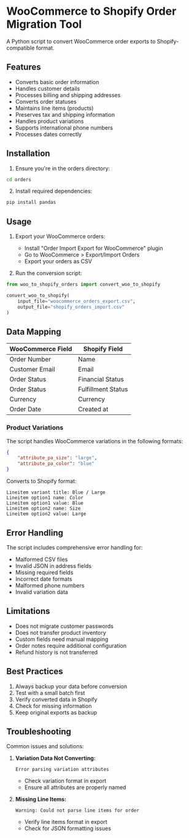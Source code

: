 # WooCommerce to Shopify Order Migration Tool

A Python script to convert WooCommerce order exports to Shopify-compatible format.

## Features

- Converts basic order information
- Handles customer details
- Processes billing and shipping addresses
- Converts order statuses
- Maintains line items (products)
- Preserves tax and shipping information
- Handles product variations
- Supports international phone numbers
- Processes dates correctly

## Installation

1. Ensure you're in the orders directory:

```bash
cd orders
```

2. Install required dependencies:

```bash
pip install pandas
```

## Usage

1. Export your WooCommerce orders:
   - Install "Order Import Export for WooCommerce" plugin
   - Go to WooCommerce > Export/Import Orders
   - Export your orders as CSV

2. Run the conversion script:

```python
from woo_to_shopify_orders import convert_woo_to_shopify

convert_woo_to_shopify(
    input_file="woocommerce_orders_export.csv",
    output_file="shopify_orders_import.csv"
)
```

## Data Mapping

| WooCommerce Field | Shopify Field |
|-------------------|---------------|
| Order Number | Name |
| Customer Email | Email |
| Order Status | Financial Status |
| Order Status | Fulfillment Status |
| Currency | Currency |
| Order Date | Created at |

### Product Variations

The script handles WooCommerce variations in the following formats:

```json
{
    "attribute_pa_size": "large",
    "attribute_pa_color": "blue"
}
```

Converts to Shopify format:

```
Lineitem variant title: Blue / Large
Lineitem option1 name: Color
Lineitem option1 value: Blue
Lineitem option2 name: Size
Lineitem option2 value: Large
```

## Error Handling

The script includes comprehensive error handling for:

- Malformed CSV files
- Invalid JSON in address fields
- Missing required fields
- Incorrect date formats
- Malformed phone numbers
- Invalid variation data

## Limitations

- Does not migrate customer passwords
- Does not transfer product inventory
- Custom fields need manual mapping
- Order notes require additional configuration
- Refund history is not transferred

## Best Practices

1. Always backup your data before conversion
2. Test with a small batch first
3. Verify converted data in Shopify
4. Check for missing information
5. Keep original exports as backup

## Troubleshooting

Common issues and solutions:

1. **Variation Data Not Converting:**

   ```
   Error parsing variation attributes
   ```

   - Check variation format in export
   - Ensure all attributes are properly named

2. **Missing Line Items:**

   ```
   Warning: Could not parse line items for order
   ```

   - Verify line items format in export
   - Check for JSON formatting issues
